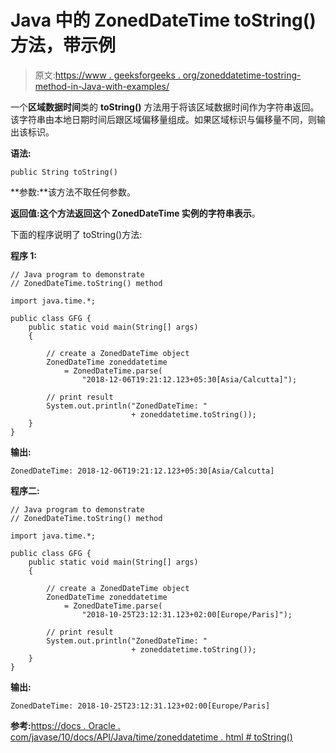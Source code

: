 # Java 中的 ZonedDateTime toString()方法，带示例

> 原文:[https://www . geeksforgeeks . org/zoneddatetime-tostring-method-in-Java-with-examples/](https://www.geeksforgeeks.org/zoneddatetime-tostring-method-in-java-with-examples/)

一个**区域数据时间**类的 **toString()** 方法用于将该区域数据时间作为字符串返回。该字符串由本地日期时间后跟区域偏移量组成。如果区域标识与偏移量不同，则输出该标识。

**语法:**

```
public String toString()

```

**参数:**该方法不取任何参数。

**返回值:**这个方法返回这个 ZonedDateTime 实例的**字符串表示**。

下面的程序说明了 toString()方法:

**程序 1:**

```
// Java program to demonstrate
// ZonedDateTime.toString() method

import java.time.*;

public class GFG {
    public static void main(String[] args)
    {

        // create a ZonedDateTime object
        ZonedDateTime zoneddatetime
            = ZonedDateTime.parse(
                "2018-12-06T19:21:12.123+05:30[Asia/Calcutta]");

        // print result
        System.out.println("ZonedDateTime: "
                           + zoneddatetime.toString());
    }
}
```

**输出:**

```
ZonedDateTime: 2018-12-06T19:21:12.123+05:30[Asia/Calcutta]

```

**程序二:**

```
// Java program to demonstrate
// ZonedDateTime.toString() method

import java.time.*;

public class GFG {
    public static void main(String[] args)
    {

        // create a ZonedDateTime object
        ZonedDateTime zoneddatetime
            = ZonedDateTime.parse(
                "2018-10-25T23:12:31.123+02:00[Europe/Paris]");

        // print result
        System.out.println("ZonedDateTime: "
                           + zoneddatetime.toString());
    }
}
```

**输出:**

```
ZonedDateTime: 2018-10-25T23:12:31.123+02:00[Europe/Paris]

```

**参考:**[https://docs . Oracle . com/javase/10/docs/API/Java/time/zoneddatetime . html # toString()](https://docs.oracle.com/javase/10/docs/api/java/time/ZonedDateTime.html#toString())
